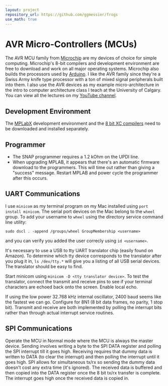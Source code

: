 ```yaml
---
layout: project
repository_url: https://github.com/ggmessier/frogs
use_math: true
---
```

# AVR Micro-Controllers (MCUs)

The AVR MCU family from [Microchip](https://www.microchip.com/) are my devices of choice for simple computing.  Microchip's 8-bit compilers and development environment are free to download and work on all major operating systems.  Microchip also builds the processors used by [Arduino](https://www.arduino.cc/).  I like the AVR family since they're a Swiss Army knife type processor with a ton of mixed signal peripherals built into them.  I also use the AVR devices as my example micro-architecture in the intro to computer architecture class I teach at the University of Calgary.  You can view all the lectures on my [YouTube channel](https://www.youtube.com/channel/UC9lbQ5Kkad4yI338WcdQ1SQ).


## Development Environment

The [MPLabX](https://www.microchip.com/en-us/tools-resources/develop/mplab-x-ide) development environment and the [8 bit XC compilers](https://www.microchip.com/en-us/tools-resources/develop/mplab-xc-compilers) need to be downloaded and installed separately.

## Programmer

- The SNAP programmer requires a 1.2 kOhm on the UPDI line.
- When upgrading MPLAB, it appears that there's an automatic firmware download to the programmers.  This will time out rather than giving a "success" message.  Restart MPLAB and power cycle the programmer after this occurs.


## UART Communications

I use `minicom` as my terminal program on my Mac installed using `port install minicom`.  The serial port devices on the Mac belong to the `wheel` group.  To add your username to `wheel` using the directory service command line utility:

```
sudo dscl . -append /groups/wheel GroupMembership <username>
```

and you can verify you added the user correcly using `id <username>`.

It's necessary to use a USB to tty UART translator chip (easily found on Amazon).  To determine which tty device corresponds to the translator after you plug it in, `ls /dev/tty.*` will give you a listing of all USB serial devices.  The translator should be easy to find.

Start minicom using `minicom -D <tty translator device>`.  To test the translator, connect the transmit and receive pins to see if your terminal characters are echoed back onto the screen.  Enable local echo.

If using the low power 32.768 kHz internal oscillator, 2400 baud seems like the fastest we can go.  Configure for 8N1 (8 bit data frames, no parity, 1 stop bit).  Transmit and receive are both implemented by polling the interrupt bits rather than through actual interrupt service routines.


## SPI Communications

Operate the MCU in Normal mode where the MCU is always the master device.  Sending involves writing a byte to the SPI DATA register and polling the SPI interrupt till it goes high.  Receiving requires that dummy data is written to DATA (to clear the interrupt) and then polling the interrupt until it goes high.  SPI allows for simultaneous tx/rx so sending the dummy data doesn't cost any extra time (it's ignored).  The received data is buffered and then copied into the DATA register once the 8 bit tx/rx transfer is complete.  The interrupt goes high once the received data is copied in.
















